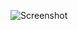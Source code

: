 ![Screenshot](https://raw.githubusercontent.com/Cryakl/Ultimate-RAT-Collection/refs/heads/main/Latinus/Latinus%201.4/Screenshot.png)
